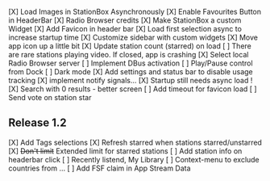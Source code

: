 [X] Load Images in StationBox Asynchronously
[X] Enable Favourites Button in HeaderBar
[X] Radio Browser credits
[X] Make StationBox a custom Widget
[X] Add Favicon in header bar
[X] Load first selection async to increase startup time
[X] Customize sidebar with custom widgets
[X] Move app icon up a little bit
[X] Update station count (starred) on load
[ ] There are rare stations playing video. If closed, app is crashing
[X] Select local Radio Browser server 
[ ] Implement DBus activation
[ ] Play/Pause control from Dock
[ ] Dark mode
[X] Add settings and status bar to disable usage tracking
[X] implement notify signals…
[X] Startup still needs async load !
[X] Search with 0 results - better screen
[ ] Add timeout for favicon load
[ ] Send vote on station star

## Release 1.2

[X] Add Tags selections
[X] Refresh starred when stations starred/unstarred
[X] ~~Don't limit~~ Extended limit for starred stations
[ ] Add station info on headerbar click
[ ] Recently listend, My Library
[ ] Context-menu to exclude countries from …
[ ] Add FSF claim in App Stream Data
